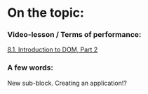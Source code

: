 # On the topic:

### Video-lesson / Terms of performance:

[8.1. Introduction to DOM, Part 2](https://go.skillbox.ru/profession/profession-fullstack-js/js/c773a752-04bf-459b-84ad-32d46a93dc2a/videolesson)

### A few words:

New sub-block. Creating an application!?
